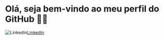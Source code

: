 # Olá, seja bem-vindo ao meu perfil do GitHub 🧑‍💻

![Linkedin](https://img.shields.io/badge/LinkedIn-0077B5?style=for-the-badge&logo=linkedin&logoColor=white)[Linkedin](https://www.linkedin.com/in/luiz-gustavo-tinti-668894205/)